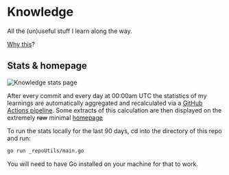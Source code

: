 # Knowledge

All the (un)useful stuff I learn along the way.

[Why this](https://github.com/RichardLitt/meta-knowledge)?

## Stats & homepage

![Knowledge stats page](https://github.com/nobitagit/knowledge/workflows/Knowledge%20stats%20page/badge.svg)

After every commit and every day at 00:00am UTC the statistics of my learnings are automatically aggregated and recalculated via a [GitHub Actions pipeline](https://github.com/nobitagit/knowledge/actions).
Some extracts of this calculation are then displayed on the extremely ~~raw~~ minimal [homepage](https://nobitagit.github.io/knowledge/)

To run the stats locally for the last 90 days, cd into the directory of this repo and run:

```sh
go run _repoUtils/main.go
```

You will need to have Go installed on your machine for that to work.
